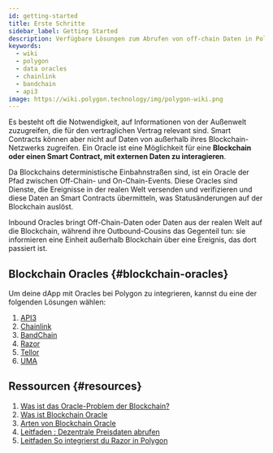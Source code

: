 ```yaml
---
id: getting-started
title: Erste Schritte
sidebar_label: Getting Started
description: Verfügbare Lösungen zum Abrufen von off-chain Daten in Polygon dApps
keywords:
  - wiki
  - polygon
  - data oracles
  - chainlink
  - bandchain
  - api3
image: https://wiki.polygon.technology/img/polygon-wiki.png
---
```


Es besteht oft die Notwendigkeit, auf Informationen von der Außenwelt zuzugreifen, die für den vertraglichen Vertrag relevant sind. Smart Contracts können aber nicht auf Daten von außerhalb ihres Blockchain-Netzwerks zugreifen. Ein Oracle ist eine Möglichkeit für eine **Blockchain oder einen Smart Contract, mit externen Daten zu interagieren**.

Da Blockchains deterministische Einbahnstraßen sind, ist ein Oracle der Pfad zwischen Off-Chain- und On-Chain-Events. Diese Oracles sind Dienste, die Ereignisse in der realen Welt versenden und verifizieren und diese Daten an Smart Contracts übermitteln, was Statusänderungen auf der Blockchain auslöst.

Inbound Oracles bringt Off-Chain-Daten oder Daten aus der realen Welt auf die Blockchain, während ihre Outbound-Cousins das Gegenteil tun: sie informieren eine Einheit außerhalb Blockchain über eine Ereignis, das dort passiert ist.

## Blockchain Oracles {#blockchain-oracles}

Um deine dApp mit Oracles bei Polygon zu integrieren, kannst du eine der folgenden Lösungen wählen:

 1. [API3](api3.md)
 2. [Chainlink](chainlink.md)
 3. [BandChain](bandchain.md)
 4. [Razor](razor.md)
 5. [Tellor](tellor.md)
 6. [UMA](optimisticoracle.md)

## Ressourcen {#resources}

1. [Was ist das Oracle-Problem der Blockchain?](https://blog.chain.link/what-is-the-blockchain-oracle-problem/)
1. [Was ist Blockchain Oracle](https://cryptobriefing.com/what-is-blockchain-oracle/)
2. [Arten von Blockchain Oracle](https://blockchainhub.net/blockchain-oracles/)
3. [Leitfaden : Dezentrale Preisdaten abrufen](https://docs.chain.link/docs/get-the-latest-price)
4. [Leitfaden So integrierst du Razor in Polygon](https://docs.razor.network/tutorial/matic/)
